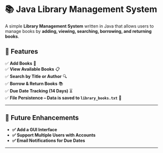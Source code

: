 # 📚 Java Library Management System

A simple **Library Management System** written in Java that allows users to manage books by **adding, viewing, searching, borrowing, and returning books**.

## 📌 Features
✅ **Add Books** 📖  
✅ **View Available Books** 📋  
✅ **Search by Title or Author** 🔍  
✅ **Borrow & Return Books** 📚  
✅ **Due Date Tracking (14 Days)** ⏳  
✅ **File Persistence – Data is saved to `library_books.txt`** 💾

---

## 📌 Future Enhancements
- **✅ Add a GUI Interface**
- **✅ Support Multiple Users with Accounts**
- **✅ Email Notifications for Due Dates**

---

